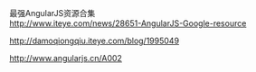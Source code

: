 最强AngularJS资源合集  
http://www.iteye.com/news/28651-AngularJS-Google-resource

http://damoqiongqiu.iteye.com/blog/1995049


http://www.angularjs.cn/A002